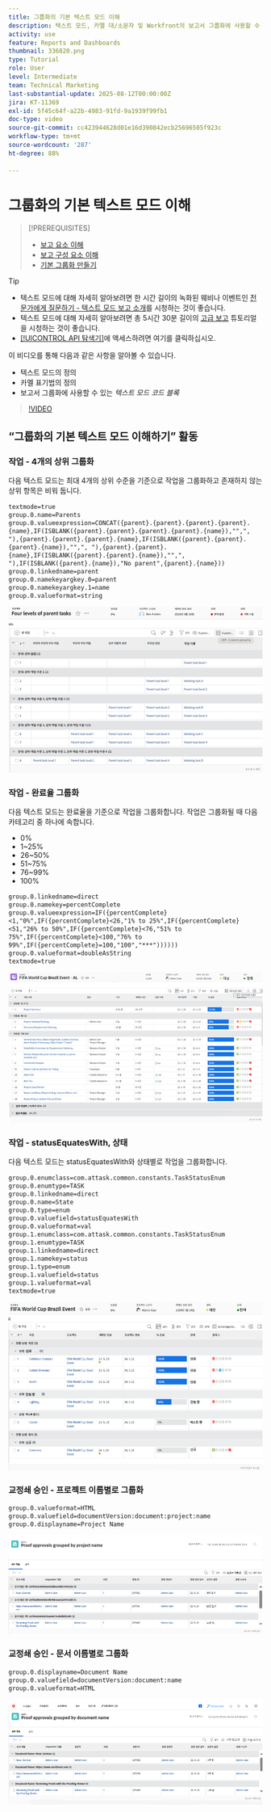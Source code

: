 ```yaml
---
title: 그룹화의 기본 텍스트 모드 이해
description: 텍스트 모드, 카멜 대/소문자 및 Workfront의 보고서 그룹화에 사용할 수 있는 몇 가지 기본 텍스트 모드에 대해 알아봅니다.
activity: use
feature: Reports and Dashboards
thumbnail: 336820.png
type: Tutorial
role: User
level: Intermediate
team: Technical Marketing
last-substantial-update: 2025-08-12T00:00:00Z
jira: KT-11369
exl-id: 5f45c64f-a22b-4983-91fd-9a1939f99fb1
doc-type: video
source-git-commit: cc423944628d01e16d390842ecb25696505f923c
workflow-type: tm+mt
source-wordcount: '287'
ht-degree: 88%

---
```


# 그룹화의 기본 텍스트 모드 이해

>[!PREREQUISITES]
>
>* [보고 요소 이해](https://experienceleague.adobe.com/docs/workfront-learn/tutorials-workfront/reporting/basic-reporting/reporting-elements.html?lang=ko)
>* [보고 구성 요소 이해](https://experienceleague.adobe.com/docs/workfront-learn/tutorials-workfront/reporting/basic-reporting/reporting-components.html?lang=ko)
>* [기본 그룹화 만들기](https://experienceleague.adobe.com/docs/workfront-learn/tutorials-workfront/reporting/basic-reporting/create-a-basic-grouping.html?lang=ko)


>[!TIP]
>
>* 텍스트 모드에 대해 자세히 알아보려면 한 시간 길이의 녹화된 웨비나 이벤트인 [전문가에게 질문하기 - 텍스트 모드 보고 소개](https://experienceleague.adobe.com/en/docs/events/classics/reporting-and-dashboards/introduction-to-text-mode-reporting)를 시청하는 것이 좋습니다.
>* 텍스트 모드에 대해 자세히 알아보려면 총 5시간 30분 길이의 [고급 보고](https://experienceleague.adobe.com/docs/workfront-learn/tutorials-workfront/reporting/advanced-reporting/welcome-to-advanced-reporting.html?lang=ko) 튜토리얼을 시청하는 것이 좋습니다.
>* [[!UICONTROL API 탐색기]](https://developer.adobe.com/workfront/api-explorer/)에 액세스하려면 여기를 클릭하십시오.

이 비디오를 통해 다음과 같은 사항을 알아볼 수 있습니다.

* 텍스트 모드의 정의
* 카멜 표기법의 정의
* 보고서 그룹화에 사용할 수 있는 _텍스트 모드 코드 블록_

>[!VIDEO](https://video.tv.adobe.com/v/3470786/?captions=kor&quality=12&learn=on&enablevpops=0)

## “그룹화의 기본 텍스트 모드 이해하기” 활동

### 작업 - 4개의 상위 그룹화

다음 텍스트 모드는 최대 4개의 상위 수준을 기준으로 작업을 그룹화하고 존재하지 않는 상위 항목은 비워 둡니다.

```
textmode=true
group.0.name=Parents
group.0.valueexpression=CONCAT({parent}.{parent}.{parent}.{parent}.{name},IF(ISBLANK({parent}.{parent}.{parent}.{parent}.{name}),"",", "),{parent}.{parent}.{parent}.{name},IF(ISBLANK({parent}.{parent}.{parent}.{name}),"",", "),{parent}.{parent}.{name},IF(ISBLANK({parent}.{parent}.{name}),"",", "),IF(ISBLANK({parent}.{name}),"No parent",{parent}.{name}))
group.0.linkedname=parent
group.0.namekeyargkey.0=parent
group.0.namekeyargkey.1=name
group.0.valueformat=string
```

![4개의 상위 항목으로 그룹화된 프로젝트 작업을 보여 주는 화면 이미지](assets/4-parents-grouping.png)


### 작업 - 완료율 그룹화

다음 텍스트 모드는 완료율을 기준으로 작업을 그룹화합니다. 작업은 그룹화될 때 다음 카테고리 중 하나에 속합니다.

* 0%
* 1~25%
* 26~50%
* 51~75%
* 76~99%
* 100%

```
group.0.linkedname=direct
group.0.namekey=percentComplete
group.0.valueexpression=IF({percentComplete}<1,"0%",IF({percentComplete}<26,"1% to 25%",IF({percentComplete}<51,"26% to 50%",IF({percentComplete}<76,"51% to 75%",IF({percentComplete}<100,"76% to 99%",IF({percentComplete}=100,"100","***"))))))
group.0.valueformat=doubleAsString
textmode=true
```

![완료율로 그룹화된 프로젝트 작업을 보여 주는 화면 이미지](assets/percent-complete-grouping.png)

### 작업 - statusEquatesWith, 상태

다음 텍스트 모드는 statusEquatesWith와 상태별로 작업을 그룹화합니다.

```
group.0.enumclass=com.attask.common.constants.TaskStatusEnum
group.0.enumtype=TASK
group.0.linkedname=direct
group.0.name=State
group.0.type=enum
group.0.valuefield=statusEquatesWith
group.0.valueformat=val
group.1.enumclass=com.attask.common.constants.TaskStatusEnum
group.1.enumtype=TASK
group.1.linkedname=direct
group.1.namekey=status
group.1.type=enum
group.1.valuefield=status
group.1.valueformat=val
textmode=true
```

![statusEquatesWith로 그룹화된 프로젝트 작업을 보여 주는 화면 이미지](assets/status-equates-with.png)


### 교정쇄 승인 - 프로젝트 이름별로 그룹화

```
group.0.valueformat=HTML
group.0.valuefield=documentVersion:document:project:name
group.0.displayname=Project Name
```

![프로젝트 이름별로 그룹화된 교정쇄 승인을 보여 주는 화면 이미지](assets/proof-approvals-grouped-by-project-name.png)


### 교정쇄 승인 - 문서 이름별로 그룹화

```
group.0.displayname=Document Name
group.0.valuefield=documentVersion:document:name
group.0.valueformat=HTML
```

![프로젝트 이름별로 그룹화된 교정쇄 승인을 보여 주는 화면 이미지](assets/proof-approvals-grouped-by-doc-name.png)

